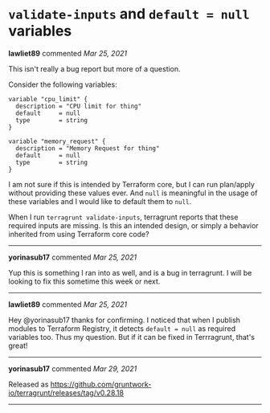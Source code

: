 # `validate-inputs` and `default = null` variables

**lawliet89** commented *Mar 25, 2021*

This isn't really a bug report but more of a question.

Consider the following variables:


```hcl
variable "cpu_limit" {
  description = "CPU limit for thing"
  default     = null
  type        = string
}

variable "memory_request" {
  description = "Memory Request for thing"
  default     = null
  type        = string
}
```

I am not sure if this is intended by Terraform core, but I can run plan/apply without providing these values ever. And `null` is meaningful in the usage of these variables and I would like to default them to `null`.

When I run `terragrunt validate-inputs`, terragrunt reports that these required inputs are missing. Is this an intended design, or simply a behavior inherited from using Terraform core code?
<br />
***


**yorinasub17** commented *Mar 25, 2021*

Yup this is something I ran into as well, and is a bug in terragrunt. I will be looking to fix this sometime this week or next.
***

**lawliet89** commented *Mar 25, 2021*

Hey @yorinasub17 thanks for confirming. I noticed that when I publish modules to Terraform Registry, it detects `default = null` as required variables too. Thus my question. But if it can be fixed in Terrragrunt, that's great!
***

**yorinasub17** commented *Mar 29, 2021*

Released as https://github.com/gruntwork-io/terragrunt/releases/tag/v0.28.18
***

